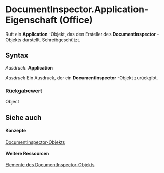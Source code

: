 
# DocumentInspector.Application-Eigenschaft (Office)

Ruft ein  **Application** -Objekt, das den Ersteller des **DocumentInspector** -Objekts darstellt. Schreibgeschützt.


## Syntax

 _Ausdruck_. **Application**

 _Ausdruck_ Ein Ausdruck, der ein **DocumentInspector** -Objekt zurückgibt.


### Rückgabewert

Object


## Siehe auch


#### Konzepte


[DocumentInspector-Objekts](75dcf0ca-5afa-996b-e8d2-13d71ac0f6f8.md)
#### Weitere Ressourcen


[Elemente des DocumentInspector-Objekts](http://msdn.microsoft.com/library/4b23508a-5296-645f-2649-c1f29b921ace%28Office.15%29.aspx)